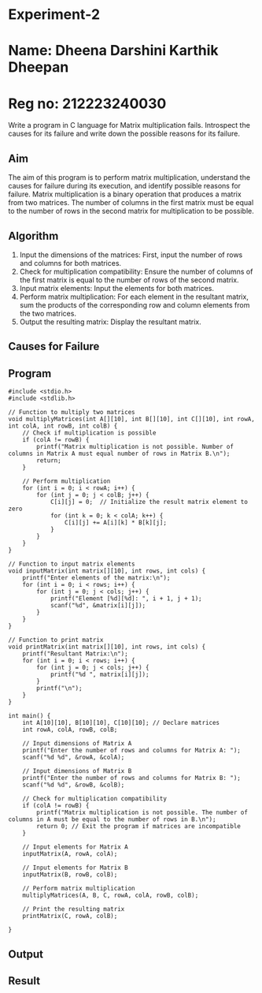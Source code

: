 # Experiment-2
# Name: Dheena Darshini Karthik Dheepan
# Reg no: 212223240030
Write a program in C language for Matrix multiplication fails. Introspect the causes for its failure and write down the possible reasons for its failure.
## Aim
The aim of this program is to perform matrix multiplication, understand the causes for failure during its execution, and identify possible reasons for failure. Matrix multiplication is a binary operation that produces a matrix from two matrices. The number of columns in the first matrix must be equal to the number of rows in the second matrix for multiplication to be possible.

## Algorithm
1.	Input the dimensions of the matrices: First, input the number of rows and columns for both matrices.
2.	Check for multiplication compatibility: Ensure the number of columns of the first matrix is equal to the number of rows of the second matrix.
3.	Input matrix elements: Input the elements for both matrices.
4.	Perform matrix multiplication: For each element in the resultant matrix, sum the products of the corresponding row and column elements from the two matrices.
5.	Output the resulting matrix: Display the resultant matrix.

## Causes for Failure

## Program
~~~
#include <stdio.h>
#include <stdlib.h>

// Function to multiply two matrices
void multiplyMatrices(int A[][10], int B[][10], int C[][10], int rowA, int colA, int rowB, int colB) {
    // Check if multiplication is possible
    if (colA != rowB) {
        printf("Matrix multiplication is not possible. Number of columns in Matrix A must equal number of rows in Matrix B.\n");
        return;
    }

    // Perform multiplication
    for (int i = 0; i < rowA; i++) {
        for (int j = 0; j < colB; j++) {
            C[i][j] = 0;  // Initialize the result matrix element to zero
            for (int k = 0; k < colA; k++) {
                C[i][j] += A[i][k] * B[k][j];
            }
        }
    }
}

// Function to input matrix elements
void inputMatrix(int matrix[][10], int rows, int cols) {
    printf("Enter elements of the matrix:\n");
    for (int i = 0; i < rows; i++) {
        for (int j = 0; j < cols; j++) {
            printf("Element [%d][%d]: ", i + 1, j + 1);
            scanf("%d", &matrix[i][j]);
        }
    }
}

// Function to print matrix
void printMatrix(int matrix[][10], int rows, int cols) {
    printf("Resultant Matrix:\n");
    for (int i = 0; i < rows; i++) {
        for (int j = 0; j < cols; j++) {
            printf("%d ", matrix[i][j]);
        }
        printf("\n");
    }
}

int main() {
    int A[10][10], B[10][10], C[10][10]; // Declare matrices
    int rowA, colA, rowB, colB;

    // Input dimensions of Matrix A
    printf("Enter the number of rows and columns for Matrix A: ");
    scanf("%d %d", &rowA, &colA);

    // Input dimensions of Matrix B
    printf("Enter the number of rows and columns for Matrix B: ");
    scanf("%d %d", &rowB, &colB);

    // Check for multiplication compatibility
    if (colA != rowB) {
        printf("Matrix multiplication is not possible. The number of columns in A must be equal to the number of rows in B.\n");
        return 0; // Exit the program if matrices are incompatible
    }

    // Input elements for Matrix A
    inputMatrix(A, rowA, colA);

    // Input elements for Matrix B
    inputMatrix(B, rowB, colB);

    // Perform matrix multiplication
    multiplyMatrices(A, B, C, rowA, colA, rowB, colB);

    // Print the resulting matrix
    printMatrix(C, rowA, colB);

}
~~~

## Output

## Result
